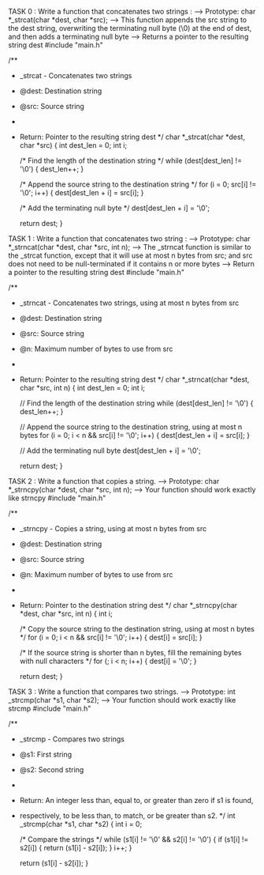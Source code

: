 TASK 0 : Write a function that concatenates two strings :
--> Prototype: char *_strcat(char *dest, char *src);
--> This function appends the src string to the dest string, overwriting the terminating null byte (\0) at the end of dest, and then adds a terminating null byte
--> Returns a pointer to the resulting string dest
#include "main.h"

/**
 * _strcat - Concatenates two strings
 * @dest: Destination string
 * @src: Source string
 *
 * Return: Pointer to the resulting string dest
 */
char *_strcat(char *dest, char *src)
{
    int dest_len = 0;
    int i;

    /* Find the length of the destination string */
    while (dest[dest_len] != '\0')
    {
        dest_len++;
    }

    /* Append the source string to the destination string */
    for (i = 0; src[i] != '\0'; i++)
    {
        dest[dest_len + i] = src[i];
    }

    /* Add the terminating null byte */
    dest[dest_len + i] = '\0';

    return dest;
}

TASK 1 : Write a function that concatenates two string :
--> Prototype: char *_strncat(char *dest, char *src, int n);
--> The _strncat function is similar to the _strcat function, except that
it will use at most n bytes from src; and
src does not need to be null-terminated if it contains n or more bytes
--> Return a pointer to the resulting string dest
#include "main.h"

/**
 * _strncat - Concatenates two strings, using at most n bytes from src
 * @dest: Destination string
 * @src: Source string
 * @n: Maximum number of bytes to use from src
 *
 * Return: Pointer to the resulting string dest
 */
char *_strncat(char *dest, char *src, int n)
{
    int dest_len = 0;
    int i;

    // Find the length of the destination string
    while (dest[dest_len] != '\0')
    {
        dest_len++;
    }

    // Append the source string to the destination string, using at most n bytes
    for (i = 0; i < n && src[i] != '\0'; i++)
    {
        dest[dest_len + i] = src[i];
    }

    // Add the terminating null byte
    dest[dest_len + i] = '\0';

    return dest;
}

TASK 2 : Write a function that copies a string.
--> Prototype: char *_strncpy(char *dest, char *src, int n);
--> Your function should work exactly like strncpy
#include "main.h"

/**
 * _strncpy - Copies a string, using at most n bytes from src
 * @dest: Destination string
 * @src: Source string
 * @n: Maximum number of bytes to use from src
 *
 * Return: Pointer to the destination string dest
 */
char *_strncpy(char *dest, char *src, int n)
{
    int i;

    /* Copy the source string to the destination string, using at most n bytes */
    for (i = 0; i < n && src[i] != '\0'; i++)
    {
        dest[i] = src[i];
    }

    /* If the source string is shorter than n bytes, fill the remaining bytes with null characters */
    for (; i < n; i++)
    {
        dest[i] = '\0';
    }

    return dest;
}

TASK 3 : Write a function that compares two strings.
--> Prototype: int _strcmp(char *s1, char *s2);
--> Your function should work exactly like strcmp
#include "main.h"

/**
 * _strcmp - Compares two strings
 * @s1: First string
 * @s2: Second string
 *
 * Return: An integer less than, equal to, or greater than zero if s1 is found,
 * respectively, to be less than, to match, or be greater than s2.
 */
int _strcmp(char *s1, char *s2)
{
    int i = 0;

    /* Compare the strings */
    while (s1[i] != '\0' && s2[i] != '\0')
    {
        if (s1[i] != s2[i])
        {
            return (s1[i] - s2[i]);
        }
        i++;
    }

    return (s1[i] - s2[i]);
}